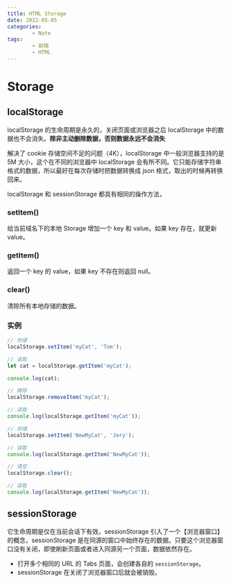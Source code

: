 ```yaml
---
title: HTML Storage
date: 2022-05-05
categories:
        - Note
tags:
        - 前端
        - HTML
---
```


# Storage

## localStorage

localStorage 的生命周期是永久的，关闭页面或浏览器之后 localStorage 中的数据也不会消失。**除非主动删除数据，否则数据永远不会消失**

解决了 cookie 存储空间不足的问题（4K），localStorage 中一般浏览器支持的是 5M 大小，这个在不同的浏览器中 localStorage 会有所不同。它只能存储字符串格式的数据，所以最好在每次存储时把数据转换成 json 格式，取出的时候再转换回来。

localStorage 和 sessionStorage 都具有相同的操作方法，

### setItem()

给当前域名下的本地 Storage 增加一个 key 和 value。如果 key 存在，就更新 value。

### getItem()

返回一个 key 的 value，如果 key 不存在则返回 null。

### clear()

清除所有本地存储的数据。

### 实例

```js
// 存储
localStorage.setItem('myCat', 'Tom');

// 读取
let cat = localStorage.getItem('myCat');

console.log(cat);

// 移除
localStorage.removeItem('myCat');

// 读取
console.log(localStorage.getItem('myCat'));

// 存储
localStorage.setItem('NewMyCat', 'Jery');

// 读取
console.log(localStorage.getItem('NewMyCat'));

// 清空
localStorage.clear();

// 读取
console.log(localStorage.getItem('NewMyCat'));
```

## sessionStorage

它生命周期是仅在当前会话下有效。sessionStorage 引入了一个【浏览器窗口】的概念，sessionStorage 是在同源的窗口中始终存在的数据。只要这个浏览器窗口没有关闭，即使刷新页面或者进入同源另一个页面，数据依然存在。

- 打开多个相同的 URL 的 Tabs 页面，会创建各自的 `sessionStorage`。
- sessionStorage 在关闭了浏览器窗口后就会被销毁。
